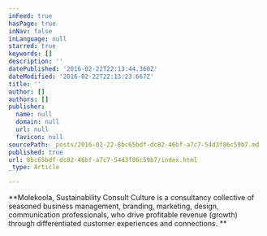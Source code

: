 ```yaml
---
inFeed: true
hasPage: true
inNav: false
inLanguage: null
starred: true
keywords: []
description: ''
datePublished: '2016-02-22T22:13:44.360Z'
dateModified: '2016-02-22T22:13:23.667Z'
title: ''
author: []
authors: []
publisher:
  name: null
  domain: null
  url: null
  favicon: null
sourcePath: _posts/2016-02-22-8bc65bdf-dc82-46bf-a7c7-54d3f86c59b7.md
published: true
url: 8bc65bdf-dc82-46bf-a7c7-54d3f86c59b7/index.html
_type: Article

---
```

**Molekoola, Sustainability Consult Culture is a consultancy collective of seasoned business management, branding, marketing, design, communication professionals, who drive profitable revenue (growth) through differentiated customer experiences and connections. **